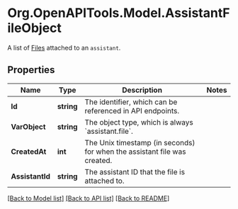 # Org.OpenAPITools.Model.AssistantFileObject
A list of [Files](/docs/api-reference/files) attached to an `assistant`.

## Properties

Name | Type | Description | Notes
------------ | ------------- | ------------- | -------------
**Id** | **string** | The identifier, which can be referenced in API endpoints. | 
**VarObject** | **string** | The object type, which is always &#x60;assistant.file&#x60;. | 
**CreatedAt** | **int** | The Unix timestamp (in seconds) for when the assistant file was created. | 
**AssistantId** | **string** | The assistant ID that the file is attached to. | 

[[Back to Model list]](../README.md#documentation-for-models) [[Back to API list]](../README.md#documentation-for-api-endpoints) [[Back to README]](../README.md)

